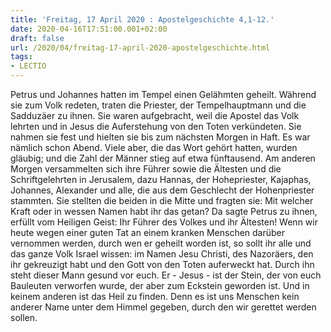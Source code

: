```yaml
---
title: 'Freitag, 17 April 2020 : Apostelgeschichte 4,1-12.'
date: 2020-04-16T17:51:00.001+02:00
draft: false
url: /2020/04/freitag-17-april-2020-apostelgeschichte.html
tags: 
- LECTIO
---
```


Petrus und Johannes hatten im Tempel einen Gelähmten geheilt. Während sie zum Volk redeten, traten die Priester, der Tempelhauptmann und die Sadduzäer zu ihnen. Sie waren aufgebracht, weil die Apostel das Volk lehrten und in Jesus die Auferstehung von den Toten verkündeten. Sie nahmen sie fest und hielten sie bis zum nächsten Morgen in Haft. Es war nämlich schon Abend. Viele aber, die das Wort gehört hatten, wurden gläubig; und die Zahl der Männer stieg auf etwa fünftausend. Am anderen Morgen versammelten sich ihre Führer sowie die Ältesten und die Schriftgelehrten in Jerusalem, dazu Hannas, der Hohepriester, Kajaphas, Johannes, Alexander und alle, die aus dem Geschlecht der Hohenpriester stammten. Sie stellten die beiden in die Mitte und fragten sie: Mit welcher Kraft oder in wessen Namen habt ihr das getan? Da sagte Petrus zu ihnen, erfüllt vom Heiligen Geist: Ihr Führer des Volkes und ihr Ältesten! Wenn wir heute wegen einer guten Tat an einem kranken Menschen darüber vernommen werden, durch wen er geheilt worden ist, so sollt ihr alle und das ganze Volk Israel wissen: im Namen Jesu Christi, des Nazoräers, den ihr gekreuzigt habt und den Gott von den Toten auferweckt hat. Durch ihn steht dieser Mann gesund vor euch. Er - Jesus - ist der Stein, der von euch Bauleuten verworfen wurde, der aber zum Eckstein geworden ist. Und in keinem anderen ist das Heil zu finden. Denn es ist uns Menschen kein anderer Name unter dem Himmel gegeben, durch den wir gerettet werden sollen.